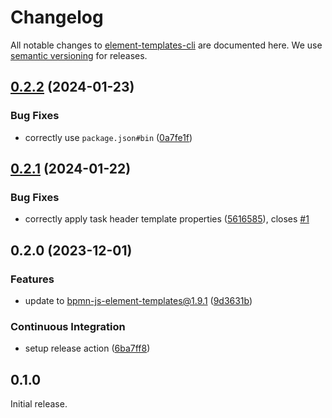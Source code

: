 # Changelog

All notable changes to [element-templates-cli](https://github.com/bpmn-io/element-templates-cli) are documented here. We use [semantic versioning](http://semver.org/) for releases.

## [0.2.2](https://github.com/bpmn-io/element-templates-cli/compare/v0.2.1...v0.2.2) (2024-01-23)


### Bug Fixes

* correctly use `package.json#bin` ([0a7fe1f](https://github.com/bpmn-io/element-templates-cli/commit/0a7fe1f406746971b6ed3e42f87511c3aac82aa6))

## [0.2.1](https://github.com/bpmn-io/element-templates-cli/compare/v0.2.0...v0.2.1) (2024-01-22)


### Bug Fixes

* correctly apply task header template properties ([5616585](https://github.com/bpmn-io/element-templates-cli/commit/5616585f0ae180fbad9f7b2cc666981ebbdd06d9)), closes [#1](https://github.com/bpmn-io/element-templates-cli/issues/1)

## 0.2.0 (2023-12-01)

### Features

* update to bpmn-js-element-templates@1.9.1 ([9d3631b](https://github.com/bpmn-io/element-templates-cli/commit/9d3631bbe9d7acb70a812fbfb28a2a7d4123aa3c))

### Continuous Integration

* setup release action ([6ba7ff8](https://github.com/bpmn-io/element-templates-cli/commit/6ba7ff8564a9829061660deeaff9c037fc12b8ad))

## 0.1.0

Initial release.
